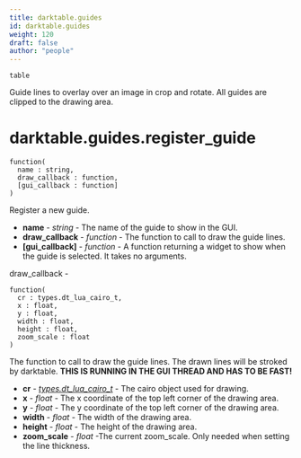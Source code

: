 ```yaml
---
title: darktable.guides
id: darktable.guides
weight: 120
draft: false
author: "people"
---
```


`table`

Guide lines to overlay over an image in crop and rotate.
All guides are clipped to the drawing area.

# darktable.guides.register_guide

```
function(
  name : string,
  draw_callback : function,
  [gui_callback : function]
)
```

Register a new guide.

* **name** - _string_ - The name of the guide to show in the GUI.
* **draw_callback** - _function_ - The function to call to draw the guide lines.
* **\[gui_callback\]** - _function_ - A function returning a widget to show when the guide is selected. It takes no arguments.

draw_callback -

```
function(
  cr : types.dt_lua_cairo_t,
  x : float,
  y : float,
  width : float,
  height : float,
  zoom_scale : float
)
```

The function to call to draw the guide lines. The drawn lines will be stroked by darktable.
**THIS IS RUNNING IN THE GUI THREAD AND HAS TO BE FAST!**

* **cr** - _[types.dt_lua_cairo_t](../../types/dt_lua_cairo_t)_ - The cairo object used for drawing.
* **x** - _float_ - The x coordinate of the top left corner of the drawing area.
* **y** - _float_ - The y coordinate of the top left corner of the drawing area.
* **width** - _float_ - The width of the drawing area.
* **height** - _float_ - The height of the drawing area.
* **zoom_scale** - _float_ -The current zoom_scale. Only needed when setting the line thickness.


